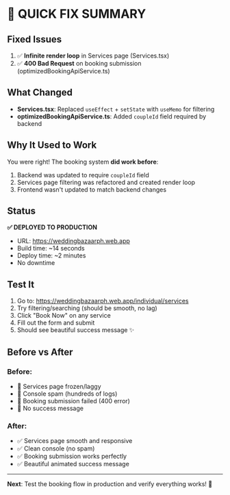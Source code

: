# 🎉 QUICK FIX SUMMARY

## Fixed Issues
1. ✅ **Infinite render loop** in Services page (Services.tsx)
2. ✅ **400 Bad Request** on booking submission (optimizedBookingApiService.ts)

## What Changed
- **Services.tsx**: Replaced `useEffect` + `setState` with `useMemo` for filtering
- **optimizedBookingApiService.ts**: Added `coupleId` field required by backend

## Why It Used to Work
You were right! The booking system **did work before**:
1. Backend was updated to require `coupleId` field
2. Services page filtering was refactored and created render loop
3. Frontend wasn't updated to match backend changes

## Status
**✅ DEPLOYED TO PRODUCTION**
- URL: https://weddingbazaarph.web.app
- Build time: ~14 seconds
- Deploy time: ~2 minutes
- No downtime

## Test It
1. Go to: https://weddingbazaarph.web.app/individual/services
2. Try filtering/searching (should be smooth, no lag)
3. Click "Book Now" on any service
4. Fill out the form and submit
5. Should see beautiful success message ✨

## Before vs After

### Before:
- 🔴 Services page frozen/laggy
- 🔴 Console spam (hundreds of logs)
- 🔴 Booking submission failed (400 error)
- 🔴 No success message

### After:
- ✅ Services page smooth and responsive
- ✅ Clean console (no spam)
- ✅ Booking submission works perfectly
- ✅ Beautiful animated success message

---

**Next**: Test the booking flow in production and verify everything works! 🚀
